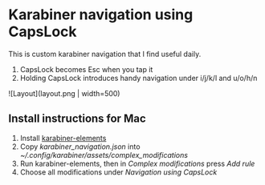 # Karabiner navigation using CapsLock

This is custom karabiner navigation that I find useful daily.

1. CapsLock becomes Esc when you tap it
2. Holding CapsLock introduces handy navigation under i/j/k/l and u/o/h/n

![Layout](layout.png | width=500)

## Install instructions for Mac

1. Install [karabiner-elements](https://karabiner-elements.pqrs.org/)
2. Copy *karabiner_navigation.json* into *~/.config/karabiner/assets/complex_modifications*
3. Run karabiner-elements, then in *Complex modifications* press *Add rule*
4. Choose all modifications under *Navigation using CapsLock*

